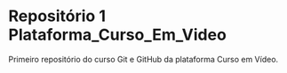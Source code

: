 # Repositório 1 Plataforma_Curso_Em_Video
 Primeiro repositório do curso Git e GitHub da plataforma Curso em Vídeo.
